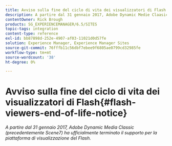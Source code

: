 ```yaml
---
title: Avviso sulla fine del ciclo di vita dei visualizzatori di Flash
description: A partire dal 31 gennaio 2017, Adobe Dynamic Medie Claasic ha ufficialmente terminato il supporto per la piattaforma di visualizzazione Flash.
contentOwner: Rick Brough
products: SG_EXPERIENCEMANAGER/6.5/SITES
topic-tags: integration
content-type: reference
exl-id: bb87898d-252e-4907-af03-11021d0d57fe
solution: Experience Manager, Experience Manager Sites
source-git-commit: 76fffb11c56dbf7ebee9f6805ae0799cd32985fe
workflow-type: tm+mt
source-wordcount: '38'
ht-degree: 0%

---
```


# Avviso sulla fine del ciclo di vita dei visualizzatori di Flash{#flash-viewers-end-of-life-notice}

*A partire dal 31 gennaio 2017, Adobe Dynamic Media Classic (precedentemente Scene7) ha ufficialmente terminato il supporto per la piattaforma di visualizzazione del Flash.*

<!-- *For more information about this important change, see the following FAQ website:*

[https://docs.adobe.com/content/docs/en/aem/6-1/administer/integration/marketing-cloud/scene7/flash-eol.html](https://docs.adobe.com/content/docs/en/aem/6-1/administer/integration/marketing-cloud/scene7/flash-eol.html). -->

